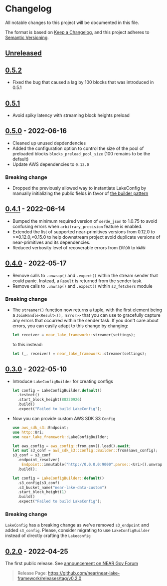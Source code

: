# Changelog

All notable changes to this project will be documented in this file.

The format is based on [Keep a Changelog](https://keepachangelog.com/en/1.0.0/),
and this project adheres to [Semantic Versioning](https://semver.org/spec/v2.0.0.html).

## [Unreleased](https://github.com/near/near-lake-framework/compare/v0.5.1...HEAD)

## [0.5.2](https://github.com/near/near-lake-framework/compare/v0.5.1...0.5.2)

- Fixed the bug that caused a lag by 100 blocks that was introduced in 0.5.1

## [0.5.1](https://github.com/near/near-lake-framework/compare/v0.5.0...v0.5.1)

- Avoid spiky latency with streaming block heights preload

## [0.5.0](https://github.com/near/near-lake-framework/compare/v0.4.1...v0.5.0) - 2022-06-16

- Cleaned up unused depdendencies
- Added the configuration option to control the size of the pool of
  preloaded blocks `blocks_preload_pool_size` (100 remains to be the default)
- Update AWS dependencies to `0.13.0`

### Breaking change

- Dropped the previously allowed way to instantiate LakeConfig by manually
  initializing the public fields in favor of
  [the builder pattern](https://docs.rs/near-lake-framework/0.4.1/near_lake_framework/struct.LakeConfigBuilder.html)

## [0.4.1](https://github.com/near/near-lake-framework/compare/v0.4.0...v0.4.1) - 2022-06-14

- Bumped the minimum required version of `serde_json` to 1.0.75 to avoid
  confusing errors when `arbitrary_precision` feature is enabled.
- Extended the list of supported near-primitives versions from 0.12.0
  to >=0.12.0,<0.15.0 to help downstream project avoid duplicate versions
  of near-primitives and its dependencies.
- Reduced verbosity level of recoverable errors from `ERROR` to `WARN`

## [0.4.0](https://github.com/near/near-lake-framework/compare/v0.3.0...v0.4.0) - 2022-05-17

- Remove calls to `.unwrap()` and `.expect()` within the stream sender that
  could panic. Instead, a `Result` is returned from the sender task.
- Remove calls to `.unwrap()` and `.expect()` within `s3_fetchers` module

### Breaking change

- The `streamer()` function now returns a tuple, with the first element being a
  `JoinHandle<Result<(), Error>>` that you can use to gracefully capture any
  errors that occurred within the sender task. If you don't care about errors,
  you can easily adapt to this change by changing:
  ```rust
  let receiver = near_lake_framework::streamer(settings);
  ```
  to this instead:
  ```rust
  let (_, receiver) = near_lake_framework::streamer(settings);
  ```

## [0.3.0](https://github.com/near/near-lake-framework/compare/v0.2.0...v0.3.0) - 2022-05-10

- Introduce `LakeConfigBuilder` for creating configs
  ```rust
  let config = LakeConfigBuilder.default()
    .testnet()
    .start_block_height(88220926)
    .build()
    .expect("Failed to build LakeConfig");
  ```
- Now you can provide custom AWS SDK S3 `Config`
  ```rust
  use aws_sdk_s3::Endpoint;
  use http::Uri;
  use near_lake_framework::LakeConfigBuilder;

  let aws_config = aws_config::from_env().load().await;
  let mut s3_conf = aws_sdk_s3::config::Builder::from(&aws_config);
  s3_conf = s3_conf
    .endpoint_resolver(
      Endpoint::immutable("http://0.0.0.0:9000".parse::<Uri>().unwrap()))
    .build();

  let config = LakeConfigBuilder::default()
    .s3_config(s3_conf)
    .s3_bucket_name("near-lake-data-custom")
    .start_block_height(1)
    .build()
    .expect("Failed to build LakeConfig");
  ```

### Breaking change

`LakeConfig` has a breaking change as we've removed `s3_endpoint` and added `s3_config`. Please, consider migrating to use `LakeConfigBuilder` instead of directly crafting the `Lakeconfig`

[0.3.0]: https://github.com/near/near-lake-framework/releases/tag/v0.3.0

## [0.2.0] - 2022-04-25

The first public release. See [announcement on NEAR Gov Forum](https://gov.near.org/t/announcement-near-lake-framework-brand-new-word-in-indexer-building-approach/17668)

> Release Page: <https://github.com/near/near-lake-framework/releases/tag/v0.2.0>

[0.2.0]: https://github.com/near/near-lake-framework/releases/tag/v0.2.0
